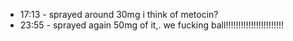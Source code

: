 * 17:13 - sprayed around 30mg i think of metocin?
* 23:55 - sprayed again 50mg of it,. we fucking ball!!!!!!!!!!!!!!!!!!!!!!!